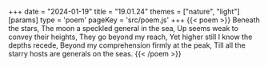 +++
date = "2024-01-19"
title = "19.01.24"
themes = ["nature", "light"]
[params]
  type = 'poem'
  pageKey = 'src/poem.js'
+++
{{< poem >}}
Beneath the stars,
The moon a speckled general in the sea,
Up seems weak to convey their heights,
They go beyond my reach,
Yet higher still I know the depths recede,
Beyond my comprehension firmly at the peak,
Till all the starry hosts are generals on the seas.
{{< /poem >}}
